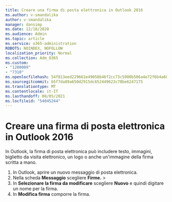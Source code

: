 ```yaml
---
title: Creare una firma di posta elettronica in Outlook 2016
ms.author: v-smandalika
author: v-smandalika
manager: dansimp
ms.date: 12/18/2020
ms.audience: Admin
ms.topic: article
ms.service: o365-administration
ROBOTS: NOINDEX, NOFOLLOW
localization_priority: Normal
ms.collection: Adm_O365
ms.custom:
- "1200009"
- "7310"
ms.openlocfilehash: 54f813eed229661e49058b46f2cc73c5900b506a4e72f6b4a6818603f18dbd29
ms.sourcegitcommit: b5f7da89a650d2915dc652449623c78be6247175
ms.translationtype: MT
ms.contentlocale: it-IT
ms.lasthandoff: 08/05/2021
ms.locfileid: "54045244"
---
```

# <a name="create-an-email-signature-in-outlook-2016"></a>Creare una firma di posta elettronica in Outlook 2016

In Outlook, la firma di posta elettronica può includere testo, immagini, biglietto da visita elettronico, un logo o anche un'immagine della firma scritta a mano.

1. In Outlook, aprire un nuovo messaggio di posta elettronica.
2. Nella scheda **Messaggio** scegliere **Firme.**  >  
3. In **Selezionare la firma da modificare** scegliere **Nuovo** e quindi digitare un nome per la firma.
4. In **Modifica firma** comporre la firma.
